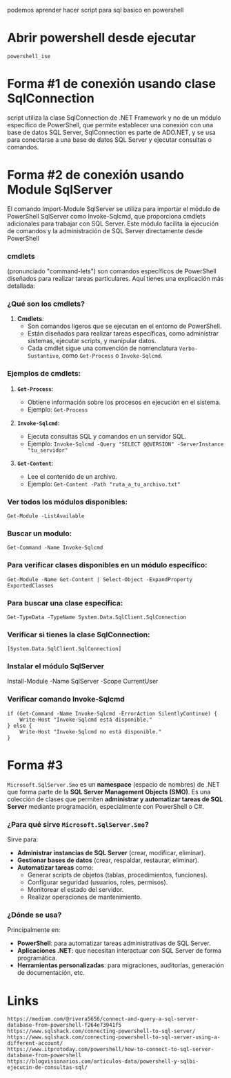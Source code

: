 

podemos aprender hacer script para sql basico en powershell

# Abrir powershell desde ejecutar 
	powershell_ise

# Forma #1  de conexión usando clase SqlConnection
script utiliza la clase SqlConnection de .NET Framework y no de un módulo específico de PowerShell, que permite establecer una conexión con una base de datos SQL Server,
SqlConnection es parte de ADO.NET, y se usa para conectarse a una base de datos SQL Server y ejecutar consultas o comandos.

# Forma #2  de conexión usando Module SqlServer
El comando Import-Module SqlServer se utiliza para importar el módulo de PowerShell SqlServer como  Invoke-Sqlcmd, que proporciona cmdlets adicionales para trabajar con SQL Server. Este módulo facilita la ejecución de comandos y la administración de SQL Server directamente desde PowerShell 



### **cmdlets** 
(pronunciado "command-lets") son comandos específicos de PowerShell diseñados para realizar tareas particulares. Aquí tienes una explicación más detallada:

### ¿Qué son los cmdlets?

1. **Cmdlets**:
   - Son comandos ligeros que se ejecutan en el entorno de PowerShell.
   - Están diseñados para realizar tareas específicas, como administrar sistemas, ejecutar scripts, y manipular datos.
   - Cada cmdlet sigue una convención de nomenclatura `Verbo-Sustantivo`, como `Get-Process` o `Invoke-Sqlcmd`.

### Ejemplos de cmdlets:

1. **`Get-Process`**:
   - Obtiene información sobre los procesos en ejecución en el sistema.
   - Ejemplo: `Get-Process`

2. **`Invoke-Sqlcmd`**:
   - Ejecuta consultas SQL y comandos en un servidor SQL.
   - Ejemplo: `Invoke-Sqlcmd -Query "SELECT @@VERSION" -ServerInstance "tu_servidor"`

3. **`Get-Content`**:
   - Lee el contenido de un archivo.
   - Ejemplo: `Get-Content -Path "ruta_a_tu_archivo.txt"`



### Ver todos los módulos disponibles:
	Get-Module -ListAvailable

### Buscar un modulo:
	Get-Command -Name Invoke-Sqlcmd

### Para verificar clases disponibles en un módulo específico:
	Get-Module -Name Get-Content | Select-Object -ExpandProperty ExportedClasses

### Para buscar una clase específica:
	Get-TypeData -TypeName System.Data.SqlClient.SqlConnection

### Verificar si tienes la clase SqlConnection:
	[System.Data.SqlClient.SqlConnection]

### Instalar el módulo SqlServer
Install-Module -Name SqlServer -Scope CurrentUser

### Verificar comando Invoke-Sqlcmd
```
if (Get-Command -Name Invoke-Sqlcmd -ErrorAction SilentlyContinue) {
    Write-Host "Invoke-Sqlcmd está disponible."
} else {
    Write-Host "Invoke-Sqlcmd no está disponible."
}
```


# Forma #3
`Microsoft.SqlServer.Smo` es un **namespace** (espacio de nombres) de .NET que forma parte de la **SQL Server Management Objects (SMO)**. Es una colección de clases que permiten **administrar y automatizar tareas de SQL Server** mediante programación, especialmente con PowerShell o C#.

### ¿Para qué sirve `Microsoft.SqlServer.Smo`?

Sirve para:

- **Administrar instancias de SQL Server** (crear, modificar, eliminar).
- **Gestionar bases de datos** (crear, respaldar, restaurar, eliminar).
- **Automatizar tareas** como:
  - Generar scripts de objetos (tablas, procedimientos, funciones).
  - Configurar seguridad (usuarios, roles, permisos).
  - Monitorear el estado del servidor.
  - Realizar operaciones de mantenimiento.


### ¿Dónde se usa?

Principalmente en:

- **PowerShell**: para automatizar tareas administrativas de SQL Server.
- **Aplicaciones .NET**: que necesitan interactuar con SQL Server de forma programática.
- **Herramientas personalizadas**: para migraciones, auditorías, generación de documentación, etc.


# Links 
```
https://medium.com/@rivera5656/connect-and-query-a-sql-server-database-from-powershell-f264e73941f5
https://www.sqlshack.com/connecting-powershell-to-sql-server/
https://www.sqlshack.com/connecting-powershell-to-sql-server-using-a-different-account/
https://www.itprotoday.com/powershell/how-to-connect-to-sql-server-database-from-powershell
https://blogvisionarios.com/articulos-data/powershell-y-sqlbi-ejecucin-de-consultas-sql/
```
